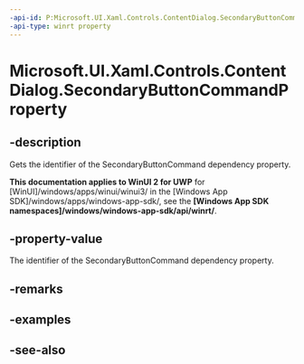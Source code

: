 ```yaml
---
-api-id: P:Microsoft.UI.Xaml.Controls.ContentDialog.SecondaryButtonCommandProperty
-api-type: winrt property
---
```


<!-- Property syntax
public Windows.UI.Xaml.DependencyProperty SecondaryButtonCommandProperty { get; }
-->

# Microsoft.UI.Xaml.Controls.ContentDialog.SecondaryButtonCommandProperty

## -description
Gets the identifier of the SecondaryButtonCommand dependency property.

**This documentation applies to WinUI 2 for UWP** for [WinUI]/windows/apps/winui/winui3/ in the [Windows App SDK]/windows/apps/windows-app-sdk/, see the **[Windows App SDK namespaces]/windows/windows-app-sdk/api/winrt/**.

## -property-value
The identifier of the SecondaryButtonCommand dependency property.

## -remarks

## -examples

## -see-also
